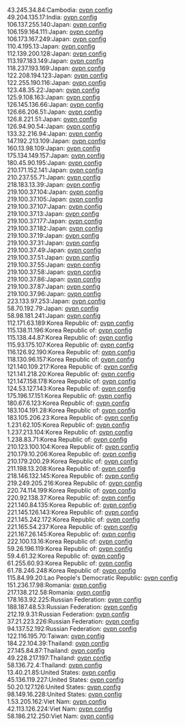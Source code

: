 43.245.34.84:Cambodia: [ovpn config](vpn/43_245_34_84.ovpn)  
49.204.135.17:India: [ovpn config](vpn/49_204_135_17.ovpn)  
106.137.255.140:Japan: [ovpn config](vpn/106_137_255_140.ovpn)  
106.159.164.111:Japan: [ovpn config](vpn/106_159_164_111.ovpn)  
106.173.167.249:Japan: [ovpn config](vpn/106_173_167_249.ovpn)  
110.4.195.13:Japan: [ovpn config](vpn/110_4_195_13.ovpn)  
112.139.200.128:Japan: [ovpn config](vpn/112_139_200_128.ovpn)  
113.197.183.149:Japan: [ovpn config](vpn/113_197_183_149.ovpn)  
118.237.193.169:Japan: [ovpn config](vpn/118_237_193_169.ovpn)  
122.208.194.123:Japan: [ovpn config](vpn/122_208_194_123.ovpn)  
122.255.190.116:Japan: [ovpn config](vpn/122_255_190_116.ovpn)  
123.48.35.22:Japan: [ovpn config](vpn/123_48_35_22.ovpn)  
125.9.108.163:Japan: [ovpn config](vpn/125_9_108_163.ovpn)  
126.145.136.66:Japan: [ovpn config](vpn/126_145_136_66.ovpn)  
126.66.206.51:Japan: [ovpn config](vpn/126_66_206_51.ovpn)  
126.8.221.51:Japan: [ovpn config](vpn/126_8_221_51.ovpn)  
126.94.90.54:Japan: [ovpn config](vpn/126_94_90_54.ovpn)  
133.32.216.94:Japan: [ovpn config](vpn/133_32_216_94.ovpn)  
147.192.213.109:Japan: [ovpn config](vpn/147_192_213_109.ovpn)  
160.13.98.109:Japan: [ovpn config](vpn/160_13_98_109.ovpn)  
175.134.149.157:Japan: [ovpn config](vpn/175_134_149_157.ovpn)  
180.45.90.195:Japan: [ovpn config](vpn/180_45_90_195.ovpn)  
210.171.152.141:Japan: [ovpn config](vpn/210_171_152_141.ovpn)  
210.237.55.71:Japan: [ovpn config](vpn/210_237_55_71.ovpn)  
218.183.13.39:Japan: [ovpn config](vpn/218_183_13_39.ovpn)  
219.100.37.104:Japan: [ovpn config](vpn/219_100_37_104.ovpn)  
219.100.37.105:Japan: [ovpn config](vpn/219_100_37_105.ovpn)  
219.100.37.107:Japan: [ovpn config](vpn/219_100_37_107.ovpn)  
219.100.37.13:Japan: [ovpn config](vpn/219_100_37_13.ovpn)  
219.100.37.177:Japan: [ovpn config](vpn/219_100_37_177.ovpn)  
219.100.37.182:Japan: [ovpn config](vpn/219_100_37_182.ovpn)  
219.100.37.19:Japan: [ovpn config](vpn/219_100_37_19.ovpn)  
219.100.37.31:Japan: [ovpn config](vpn/219_100_37_31.ovpn)  
219.100.37.49:Japan: [ovpn config](vpn/219_100_37_49.ovpn)  
219.100.37.51:Japan: [ovpn config](vpn/219_100_37_51.ovpn)  
219.100.37.55:Japan: [ovpn config](vpn/219_100_37_55.ovpn)  
219.100.37.58:Japan: [ovpn config](vpn/219_100_37_58.ovpn)  
219.100.37.86:Japan: [ovpn config](vpn/219_100_37_86.ovpn)  
219.100.37.87:Japan: [ovpn config](vpn/219_100_37_87.ovpn)  
219.100.37.96:Japan: [ovpn config](vpn/219_100_37_96.ovpn)  
223.133.97.253:Japan: [ovpn config](vpn/223_133_97_253.ovpn)  
58.70.192.79:Japan: [ovpn config](vpn/58_70_192_79.ovpn)  
58.98.181.241:Japan: [ovpn config](vpn/58_98_181_241.ovpn)  
112.171.63.189:Korea Republic of: [ovpn config](vpn/112_171_63_189.ovpn)  
115.138.11.196:Korea Republic of: [ovpn config](vpn/115_138_11_196.ovpn)  
115.138.44.87:Korea Republic of: [ovpn config](vpn/115_138_44_87.ovpn)  
115.93.175.107:Korea Republic of: [ovpn config](vpn/115_93_175_107.ovpn)  
116.126.92.190:Korea Republic of: [ovpn config](vpn/116_126_92_190.ovpn)  
118.130.96.157:Korea Republic of: [ovpn config](vpn/118_130_96_157.ovpn)  
121.140.109.217:Korea Republic of: [ovpn config](vpn/121_140_109_217.ovpn)  
121.141.218.20:Korea Republic of: [ovpn config](vpn/121_141_218_20.ovpn)  
121.147.158.178:Korea Republic of: [ovpn config](vpn/121_147_158_178.ovpn)  
124.53.127.143:Korea Republic of: [ovpn config](vpn/124_53_127_143.ovpn)  
175.196.17.151:Korea Republic of: [ovpn config](vpn/175_196_17_151.ovpn)  
180.67.6.123:Korea Republic of: [ovpn config](vpn/180_67_6_123.ovpn)  
183.104.191.28:Korea Republic of: [ovpn config](vpn/183_104_191_28.ovpn)  
183.105.206.23:Korea Republic of: [ovpn config](vpn/183_105_206_23.ovpn)  
1.231.62.105:Korea Republic of: [ovpn config](vpn/1_231_62_105.ovpn)  
1.237.213.104:Korea Republic of: [ovpn config](vpn/1_237_213_104.ovpn)  
1.238.83.71:Korea Republic of: [ovpn config](vpn/1_238_83_71.ovpn)  
210.123.100.104:Korea Republic of: [ovpn config](vpn/210_123_100_104.ovpn)  
210.179.10.206:Korea Republic of: [ovpn config](vpn/210_179_10_206.ovpn)  
210.179.200.29:Korea Republic of: [ovpn config](vpn/210_179_200_29.ovpn)  
211.198.13.208:Korea Republic of: [ovpn config](vpn/211_198_13_208.ovpn)  
218.146.132.145:Korea Republic of: [ovpn config](vpn/218_146_132_145.ovpn)  
219.249.205.216:Korea Republic of: [ovpn config](vpn/219_249_205_216.ovpn)  
220.74.114.199:Korea Republic of: [ovpn config](vpn/220_74_114_199.ovpn)  
220.92.138.37:Korea Republic of: [ovpn config](vpn/220_92_138_37.ovpn)  
221.140.84.135:Korea Republic of: [ovpn config](vpn/221_140_84_135.ovpn)  
221.145.126.143:Korea Republic of: [ovpn config](vpn/221_145_126_143.ovpn)  
221.145.242.172:Korea Republic of: [ovpn config](vpn/221_145_242_172.ovpn)  
221.165.54.237:Korea Republic of: [ovpn config](vpn/221_165_54_237.ovpn)  
221.167.26.145:Korea Republic of: [ovpn config](vpn/221_167_26_145.ovpn)  
222.100.13.16:Korea Republic of: [ovpn config](vpn/222_100_13_16.ovpn)  
59.26.196.119:Korea Republic of: [ovpn config](vpn/59_26_196_119.ovpn)  
59.4.61.32:Korea Republic of: [ovpn config](vpn/59_4_61_32.ovpn)  
61.255.60.93:Korea Republic of: [ovpn config](vpn/61_255_60_93.ovpn)  
61.78.246.248:Korea Republic of: [ovpn config](vpn/61_78_246_248.ovpn)  
115.84.99.20:Lao People's Democratic Republic: [ovpn config](vpn/115_84_99_20.ovpn)  
151.236.17.98:Romania: [ovpn config](vpn/151_236_17_98.ovpn)  
217.138.212.58:Romania: [ovpn config](vpn/217_138_212_58.ovpn)  
178.163.92.225:Russian Federation: [ovpn config](vpn/178_163_92_225.ovpn)  
188.187.48.53:Russian Federation: [ovpn config](vpn/188_187_48_53.ovpn)  
212.19.9.31:Russian Federation: [ovpn config](vpn/212_19_9_31.ovpn)  
37.21.223.226:Russian Federation: [ovpn config](vpn/37_21_223_226.ovpn)  
94.137.52.192:Russian Federation: [ovpn config](vpn/94_137_52_192.ovpn)  
122.116.195.70:Taiwan: [ovpn config](vpn/122_116_195_70.ovpn)  
184.22.104.39:Thailand: [ovpn config](vpn/184_22_104_39.ovpn)  
27.145.84.87:Thailand: [ovpn config](vpn/27_145_84_87.ovpn)  
49.228.217.197:Thailand: [ovpn config](vpn/49_228_217_197.ovpn)  
58.136.72.4:Thailand: [ovpn config](vpn/58_136_72_4.ovpn)  
13.40.21.85:United States: [ovpn config](vpn/13_40_21_85.ovpn)  
45.136.119.227:United States: [ovpn config](vpn/45_136_119_227.ovpn)  
50.20.127.126:United States: [ovpn config](vpn/50_20_127_126.ovpn)  
98.149.16.228:United States: [ovpn config](vpn/98_149_16_228.ovpn)  
1.53.205.162:Viet Nam: [ovpn config](vpn/1_53_205_162.ovpn)  
42.113.126.224:Viet Nam: [ovpn config](vpn/42_113_126_224.ovpn)  
58.186.212.250:Viet Nam: [ovpn config](vpn/58_186_212_250.ovpn)  
